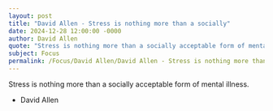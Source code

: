 ```yaml
---
layout: post
title: "David Allen - Stress is nothing more than a socially"
date: 2024-12-28 12:00:00 -0000
author: David Allen
quote: "Stress is nothing more than a socially acceptable form of mental illness."
subject: Focus
permalink: /Focus/David Allen/David Allen - Stress is nothing more than a socially
---
```


Stress is nothing more than a socially acceptable form of mental illness.

- David Allen
